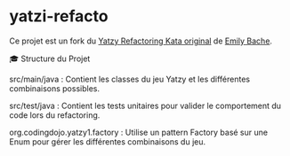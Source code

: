 # yatzi-refacto

Ce projet est un fork du [Yatzy Refactoring Kata original](https://github.com/emilybache/Yatzy-Refactoring-Kata) de [Emily Bache](https://github.com/emilybache). 

🎓 Structure du Projet

src/main/java : Contient les classes du jeu Yatzy et les différentes combinaisons possibles.

src/test/java : Contient les tests unitaires pour valider le comportement du code lors du refactoring.

org.codingdojo.yatzy1.factory : Utilise un pattern Factory basé sur une Enum pour gérer les différentes combinaisons du jeu.

